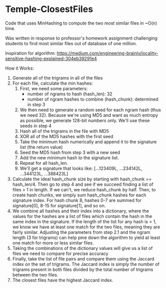 # Temple-ClosestFiles
Code that uses MinHashing to compute the two most similar files in ~O(n) time.

Was written in response to professor's homework assignment challenging students to find most similar files out of database of one million.

Inspiration for algorithm:
https://medium.com/engineering-brainly/locality-sensitive-hashing-explained-304eb39291e4

How it Works:
1. Generate all of the trigrams in all of the files
2. For each file, calculate the min hashes:
   1. First, we need some parameters:
      - number of ngrams to hash (hash_len): 32
      - number of ngram hashes to combine (hash_chunk):
        determined in step 3
   2. We then need to generate a random seed for each
      ngram hash (thus we need 32). Because we're using
      MD5 and want as much entropy as possible, we generate
      128-bit numbers only. We'll use these seeds in step 4
   3. Hash all of the trigrams in the file with MD5
   4. XOR all of the MD5 hashes with the first seed
   5. Take the minimum hash numerically and append it to
      the signature list (the return value)
   6. Seed the MD5 hash from step 3 with a new seed
   7. Add the new minimum hash to the signature list.
   8. Repeat for all hash_len.
   9. We'll get a signature that looks like:
      [...123409L, ...234142L, ...344123L, ...388423L]
3. Calculate the ideal hash_chunk size by starting with
   hash_chunk == hash_len/4. Then go to step 4 and see if
   we succeed finding a list of files > 1 in length.
   If we can't, we reduce hash_chunk by half. Then,
   to create hash chunks, we simply sum hash_chunk hashes
   for each signature index. For hash chunk 8, hashes 0-7
   are summed for signature[0], 8-15 for signature[1], and
   so on.
4. We combine all hashes and their index into a
   dictionary, where the values for the hashes are a list
   of files which contain the hash in the same index in
   the signature. If the length of the list for any hash
   is > 1, we know we have at least one match for the
   two files, meaning they are fairly similar. Adjusting
   the parameters from step 2.1 and the ngram length (3
   for trigrams) can help pine down the algorithm to
   yield at least one match for more or less similar
   files.
5. Taking the combinations of the dictionary values will
   give us a list of files we need to compare for precise
   accuracy
6. Finally, take the list of file pairs and compare them
   using the Jaccard index on the set of trigrams.
   The Jaccard index is simply the number of trigrams
   present in both files divided by the total number of
   trigrams between the two files.
7. The closest files have the highest Jaccard index.
